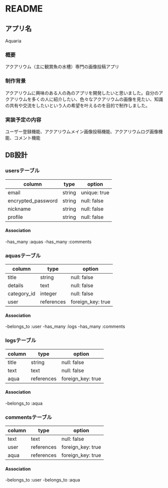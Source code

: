# README

## アプリ名
Aquaria

### 概要
アクアリウム（主に観賞魚の水槽）専門の画像投稿アプリ

### 制作背景
アクアリウムに興味のある人の為のアプリを開発したいと思いました。自分のアクアリウムを多くの人に紹介したい、色々なアクアリウムの画像を見たい、知識の共有や交流をしたいという人の希望を叶えるのを目的で制作しました。

### 実装予定の内容
ユーザー登録機能、アクアリウムメイン画像投稿機能、アクアリウムログ画像機能、コメント機能

## DB設計

### usersテーブル

| column             | type    | option       |
| ------------------ | ------- | ------------ |
| email              | string  | unique: true |
| encrypted_password | string  | null: false  |
| nickname           | string  | null: false  |
| profile            | string  | null: false  |

#### Association

-has_many :aquas
-has_many :comments

### aquasテーブル

| column           | type       | option            |
| ---------------- | ---------- | ----------------- |
| title            | string     | null: false       |
| details          | text       | null: false       |
| category_id      | integer    | null: false       |
| user             | references | foreign_key: true |

#### Association

-belongs_to :user
-has_many :logs
-has_many :comments

### logsテーブル

| column        | type       | option            |
| ------------- |------------| ------------------|
| title         | string     | null: false       |
| text          | text       | null: false       |
| aqua          | references | foreign_key: true |

#### Association

-belongs_to :aqua

### commentsテーブル

| column        | type       | option            |
| ------------- |------------| ------------------|
| text          | text       | null: false       |
| user          | references | foreign_key: true |
| aqua          | references | foreign_key: true |

#### Association

-belongs_to :user
-belongs_to :aqua

